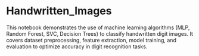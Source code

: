 # Handwritten_Images
This notebook demonstrates the use of machine learning algorithms (MLP, Random Forest, SVC, Decision Trees) to classify handwritten digit images. It covers dataset preprocessing, feature extraction, model training, and evaluation to optimize accuracy in digit recognition tasks.
